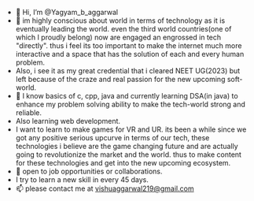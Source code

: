 - 👋 Hi, I’m @Yagyam_b_aggarwal
- 👀 im highly conscious about world in terms of technology as it is eventually leading the world. even the third world countries(one of which I proudly belong) now are engaged an engrossed in tech "directly". thus i feel its too important to make the internet much more interactive and a space that has the solution of each and every human problem.
- Also, i see it as my great credential that i cleared NEET UG(2023) but left because of the craze and real passion for the new upcoming soft-world. 
- 🌱 I know basics of c, cpp, java and currently learning DSA(in java) to enhance my problem solving ability to make the tech-world strong and reliable.
-  Also learning web development.
- I want to learn to make games for VR and UR. its been a while since we got any positive serious upcurve in terms of our tech, these technologies i believe are the game changing future and are actually going to revolutionize the market and the world. thus to make content for these technologies and get into the new upcoming ecosystem.
- 💞️ open to job opportunities or collaborations.
- I try to learn a new skill in every 45 days. 
- 📫 please contact me at vishuaggarwal219@gmail.com

<!---
yagyambaggarwal/yagyambaggarwal is a ✨ special ✨ repository because its `README.md` (this file) appears on your GitHub profile.
You can click the Preview link to take a look at your changes.
--->
